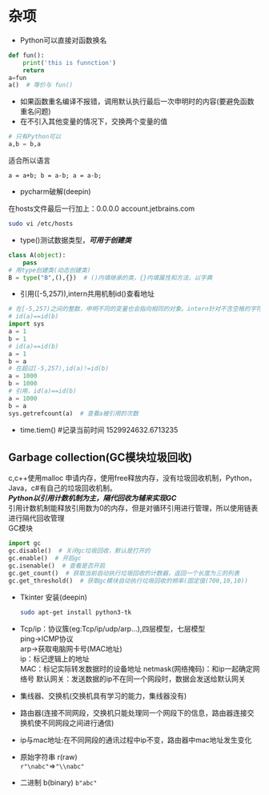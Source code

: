 # 杂项

- Python可以直接对函数换名

```python
def fun():
    print('this is funnction')
    return
a=fun
a()  # 等价与 fun()
```

- 如果函数重名编译不报错，调用默认执行最后一次申明时的内容(要避免函数重名问题)  
- 在不引入其他变量的情况下，交换两个变量的值  

```python
# 只有Python可以
a,b = b,a
```

适合所以语言  

`
a = a+b;
b = a-b;
a = a-b;
`

- pycharm破解(deepin)  

 在hosts文件最后一行加上：0.0.0.0 account.jetbrains.com

```bash
sudo vi /etc/hosts
```

- type()测试数据类型，***可用于创建类***

```python
class A(object):
    pass
# 用type创建类(动态创建类)
B = type("B",(),{})  # ()内填继承的类，{}内填属性和方法，以字典
```

- 引用([-5,257)),intern共用机制id()查看地址

```python
# 在[-5,257)之间的整数，申明不同的变量也会指向相同的对象。intern针对不含空格的字符串，共用对象
# id(a)==id(b)
import sys
a = 1
b = 1
# id(a)==id(b)
a = 1
b = a
# 在超过[-5,257),id(a)!=id(b)
a = 1000
b = 1000
# 引用，id(a)==id(b)
a = 1000
b = a
sys.getrefcount(a)  # 查看a被引用的次数
```

- time.tiem() #记录当前时间  1529924632.6713235

## Garbage collection(GC模块垃圾回收)

c,c++使用malloc
申请内存，使用free释放内存，没有垃圾回收机制，Python，Java，c#有自己的垃圾回收机制。  
***Python以引用计数机制为主，隔代回收为辅来实现GC***  
引用计数机制能释放引用数为0的内存，但是对循环引用进行管理，所以使用链表进行隔代回收管理  
GC模块

```python
import gc
gc.disable()  # 关闭gc垃圾回收，默认是打开的
gc.enable()  # 开启gc
gc.isenable()  # 查看是否开启
gc.get_count()  # 获取当前自动执行垃圾回收的计数器，返回一个长度为三的列表
gc.get_threshold()  # 获取gc模块自动执行垃圾回收的频率(固定值(700,10,10))
```

- Tkinter 安装(deepin)
    ```bash
    sudo apt-get install python3-tk
    ```

- Tcp/ip：协议簇(eg:Tcp/ip/udp/arp...),四层模型，七层模型  
    ping->ICMP协议  
    arp->获取电脑网卡号(MAC地址)  
    ip：标记逻辑上的地址  
    MAC：标记实际转发数据时的设备地址
    netmask(网络掩码)：和ip一起确定网络号
    默认网关：发送数据的ip不在同一个网段时，数据会发送给默认网关
- 集线器、交换机(交换机具有学习的能力，集线器没有)
- 路由器(连接不同网段，交换机只能处理同一个网段下的信息，路由器连接交换机使不同网段之间进行通信)
- ip与mac地址:在不同网段的通讯过程中ip不变，路由器中mac地址发生变化  
- 原始字符串 r(raw)  
  `r"\nabc"`=>`"\\nabc"`
- 二进制 b(binary)
  `b"abc"`